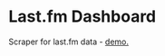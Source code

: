 # Last.fm Dashboard

Scraper for last.fm data - [demo.](http://sii.im/playground/last-fm-dashboard/#/)
